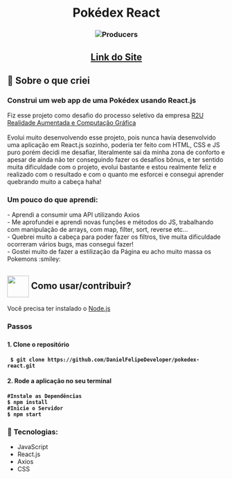 <h1 align="center">Pokédex React </h1>

<h3 align="center">
  <img alt="Producers" src="https://github.com/DanielFelipeDeveloper/pokedex-react/blob/master/src/assets/pokedex.PNG"/>
</h3>

<h2 align="center"><a href="https://pokedex-react.danielfelipedeveloper.vercel.app/">Link do Site</a> </h2>

## :rocket: Sobre o que criei

<p> 
<h3>Construi um web app de uma Pokédex usando React.js </h4>
Fiz esse projeto como desafio do processo seletivo da empresa <a href="https://www.linkedin.com/company/r2u-io/">R2U Realidade Aumentada e Computação Gráfica</a></br> </br>
 Evolui muito desenvolvendo esse projeto, pois nunca havia desenvolvido uma aplicação em React.js sozinho, poderia ter feito com HTML, CSS e JS puro porém decidi me desafiar,
literalmente sai da minha zona de conforto e apesar de ainda não ter conseguindo fazer os desafios bônus, e ter sentido muita dificuldade com o projeto, evolui bastante e estou
realmente feliz e realizado com o resultado e com o quanto me esforcei e consegui aprender quebrando muito a cabeça haha!
</br>

<h3> Um pouco do que aprendi:</h3>
- Aprendi a consumir uma API utilizando Axios </br>
- Me aprofundei e aprendi novas funções e métodos do JS, trabalhando com manipulação de arrays, com map, filter, sort, reverse etc...  </br>
- Quebrei muito a cabeça para poder fazer os filtros, tive muita dificuldade ocorreram vários bugs, mas consegui fazer! </br>
- Gostei muito de fazer a estilização da Página eu acho muito massa os Pokemons :smiley: </br>
</p>

<h2> <img src="https://i.dlpng.com/static/png/6577858_preview.png" width="50px" align="center"/> Como usar/contribuir? </h2>
<p> Você precisa ter instalado o <a href="https://nodejs.org/en/">Node.js</a> </p>

<h3> Passos <h3>

<h4> 1. Clone o repositório <h4>

```
 $ git clone https://github.com/DanielFelipeDeveloper/pokedex-react.git
```

<h4> 2. Rode a aplicação no seu terminal <h4>

```
#Instale as Dependências
$ npm install
#Inicie o Servidor
$ npm start
```
### :beginner: **Tecnologias:**
* JavaScript
* React.js
* Axios
* CSS
